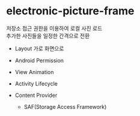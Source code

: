 # electronic-picture-frame  
저장소 접근 권한을 이용하여 로컬 사진 로드  
추가한 사진들을 일정한 간격으로 전환

* Layout 가로 화면으로  
* Android Permission
    
* View Animation
    
* Activity Lifecycle

* Content Provider  
    * SAF(Storage Access Framework)
 

